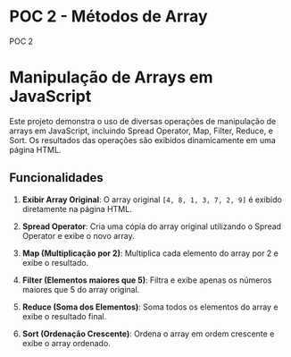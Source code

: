 # POC 2 - Métodos de Array
 POC 2
# Manipulação de Arrays em JavaScript

Este projeto demonstra o uso de diversas operações de manipulação de arrays em JavaScript, incluindo Spread Operator, Map, Filter, Reduce, e Sort. Os resultados das operações são exibidos dinamicamente em uma página HTML.

## Funcionalidades

1. **Exibir Array Original**: O array original `[4, 8, 1, 3, 7, 2, 9]` é exibido diretamente na página HTML.
   
2. **Spread Operator**: Cria uma cópia do array original utilizando o Spread Operator e exibe o novo array.

3. **Map (Multiplicação por 2)**: Multiplica cada elemento do array por 2 e exibe o resultado.

4. **Filter (Elementos maiores que 5)**: Filtra e exibe apenas os números maiores que 5 do array original.

5. **Reduce (Soma dos Elementos)**: Soma todos os elementos do array e exibe o resultado final.

6. **Sort (Ordenação Crescente)**: Ordena o array em ordem crescente e exibe o array ordenado.

